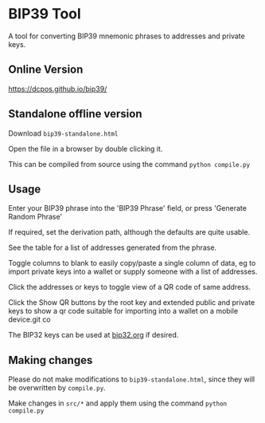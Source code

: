 # BIP39 Tool

A tool for converting BIP39 mnemonic phrases to addresses and private keys.

## Online Version

https://dcpos.github.io/bip39/

## Standalone offline version

Download `bip39-standalone.html`

Open the file in a browser by double clicking it.

This can be compiled from source using the command `python compile.py`

## Usage

Enter your BIP39 phrase into the 'BIP39 Phrase' field, or press
'Generate Random Phrase'

If required, set the derivation path, although the defaults are quite usable.

See the table for a list of addresses generated from the phrase.

Toggle columns to blank to easily copy/paste a single column of data, eg to
import private keys into a wallet or supply someone with a list of addresses.

Click the addresses or keys to toggle view of a QR code of same address.

Click the Show QR buttons by the root key and extended public and private keys to show a qr code suitable 
for importing into a wallet on a mobile device.git co 

The BIP32 keys can be used at [bip32.org](https://bip32.org) if desired.

## Making changes

Please do not make modifications to `bip39-standalone.html`, since they will
be overwritten by `compile.py`.

Make changes in `src/*` and apply them using the command `python compile.py`
